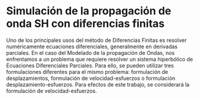# Simulación de la propagación de onda SH con diferencias finitas
Uno de los principales usos del método de Diferencias Finitas es resolver numéricamente ecuaciones diferenciales, generalmente en derivadas parciales. En el caso del Modelado de la propagación de Ondas, nos enfrentamos a un problema que requiere resolver un sistema hiperbólico de Ecuaciones Diferenciales Parciales. Para ello, se pueden utilizar tres formulaciones diferentes para el mismo problema: formulación de desplazamientos, formulación de velocidad-esfuerzos o formulación desplazamiento-esfuerzos. Para efectos de este trabajo, se considerará la formulación de velocidad-esfuerzos.
